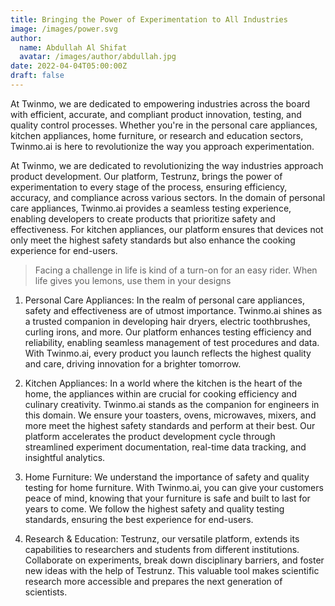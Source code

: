 ```yaml
---
title: Bringing the Power of Experimentation to All Industries
image: /images/power.svg
author:
  name: Abdullah Al Shifat
  avatar: /images/author/abdullah.jpg
date: 2022-04-04T05:00:00Z
draft: false
---
```


At Twinmo, we are dedicated to empowering industries across the board with efficient, accurate, and compliant product innovation, testing, and quality control processes. Whether you're in the personal care appliances, kitchen appliances, home furniture, or research and education sectors, Twinmo.ai is here to revolutionize the way you approach experimentation.

At Twinmo, we are dedicated to revolutionizing the way industries approach product development. Our platform, Testrunz, brings the power of experimentation to every stage of the process, ensuring efficiency, accuracy, and compliance across various sectors. In the domain of personal care appliances, Twinmo.ai provides a seamless testing experience, enabling developers to create products that prioritize safety and effectiveness. For kitchen appliances, our platform ensures that devices not only meet the highest safety standards but also enhance the cooking experience for end-users.

<Blockquote name="!Alexender Smith">
  Facing a challenge in life is kind of a turn-on for an easy rider. When life gives you lemons, use them in your designs
</Blockquote>

1. Personal Care Appliances: In the realm of personal care appliances, safety and effectiveness are of utmost importance. Twinmo.ai shines as a trusted companion in developing hair dryers, electric toothbrushes, curling irons, and more. Our platform enhances testing efficiency and reliability, enabling seamless management of test procedures and data. With Twinmo.ai, every product you launch reflects the highest quality and care, driving innovation for a brighter tomorrow.

2. Kitchen Appliances: In a world where the kitchen is the heart of the home, the appliances within are crucial for cooking efficiency and culinary creativity. Twinmo.ai stands as the companion for engineers in this domain. We ensure your toasters, ovens, microwaves, mixers, and more meet the highest safety standards and perform at their best. Our platform accelerates the product development cycle through streamlined experiment documentation, real-time data tracking, and insightful analytics.

3. Home Furniture: We understand the importance of safety and quality testing for home furniture. With Twinmo.ai, you can give your customers peace of mind, knowing that your furniture is safe and built to last for years to come. We follow the highest safety and quality testing standards, ensuring the best experience for end-users.

4. Research & Education: Testrunz, our versatile platform, extends its capabilities to researchers and students from different institutions. Collaborate on experiments, break down disciplinary barriers, and foster new ideas with the help of Testrunz. This valuable tool makes scientific research more accessible and prepares the next generation of scientists.